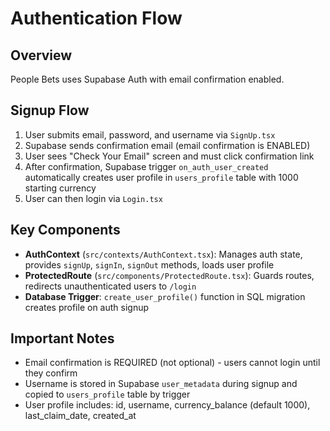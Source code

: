# Authentication Flow

## Overview
People Bets uses Supabase Auth with email confirmation enabled.

## Signup Flow
1. User submits email, password, and username via `SignUp.tsx`
2. Supabase sends confirmation email (email confirmation is ENABLED)
3. User sees "Check Your Email" screen and must click confirmation link
4. After confirmation, Supabase trigger `on_auth_user_created` automatically creates user profile in `users_profile` table with 1000 starting currency
5. User can then login via `Login.tsx`

## Key Components
- **AuthContext** (`src/contexts/AuthContext.tsx`): Manages auth state, provides `signUp`, `signIn`, `signOut` methods, loads user profile
- **ProtectedRoute** (`src/components/ProtectedRoute.tsx`): Guards routes, redirects unauthenticated users to `/login`
- **Database Trigger**: `create_user_profile()` function in SQL migration creates profile on auth signup

## Important Notes
- Email confirmation is REQUIRED (not optional) - users cannot login until they confirm
- Username is stored in Supabase `user_metadata` during signup and copied to `users_profile` table by trigger
- User profile includes: id, username, currency_balance (default 1000), last_claim_date, created_at
